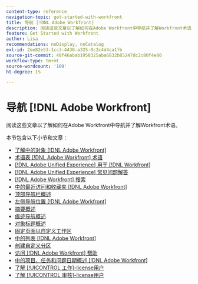 ```yaml
---
content-type: reference
navigation-topic: get-started-with-workfront
title: 导航 [!DNL Adobe Workfront]
description: 阅读这些文章以了解如何在Adobe Workfront中导航并了解Workfront术语。
feature: Get Started with Workfront
author: Lisa
recommendations: noDisplay, noCatalog
exl-id: 2ee82e53-1cc3-4438-a325-8c2c4d4ca1fb
source-git-commit: 48f46abab1958325aba6832b85247dc2c80f4e80
workflow-type: tm+mt
source-wordcount: '109'
ht-degree: 1%

---
```


# 导航 [!DNL Adobe Workfront]

阅读这些文章以了解如何在Adobe Workfront中导航并了解Workfront术语。

本节包含以下小节和文章：

* [了解中的对象 [!DNL Adobe Workfront]](../../workfront-basics/navigate-workfront/workfront-navigation/understand-objects.md)
* [术语表 [!DNL Adobe Workfront] 术语](../../workfront-basics/navigate-workfront/workfront-navigation/workfront-terminology-glossary.md)
* [[!DNL Adobe Unified Experience] 用于 [!DNL Workfront]](/help/quicksilver/workfront-basics/navigate-workfront/workfront-navigation/adobe-unified-experience.md)
* [[!DNL Adobe Unified Experience] 常见问题解答](/help/quicksilver/workfront-basics/navigate-workfront/workfront-navigation/unified-experience-faq.md)
* [[!DNL Adobe Workfront] 搜索](../../workfront-basics/navigate-workfront/search/search.md)
* [中的最近访问和收藏夹 [!DNL Adobe Workfront]](../../workfront-basics/navigate-workfront/recent-and-favorites/recent-and-favorites.md)
* [顶部导航栏概述](../../workfront-basics/the-new-workfront-experience/global-navigation-overview.md)
* [左侧导航位置 [!DNL Adobe Workfront]](../../workfront-basics/the-new-workfront-experience/simplified-left-navigation.md)
* [摘要概述](../../workfront-basics/the-new-workfront-experience/summary-overview.md)
* [痕迹导航概述](../../workfront-basics/the-new-workfront-experience/breadcrumb-overview.md)
* [对象标题概述](../../workfront-basics/the-new-workfront-experience/new-object-headers.md)
* [固定页面以自定义工作区](../../workfront-basics/the-new-workfront-experience/pin-pages.md)
* [中的列表 [!DNL Adobe Workfront]](../../workfront-basics/navigate-workfront/use-lists/lists.md)
* [创建自定义分区](/help/quicksilver/workfront-basics/manage-your-account-and-profile/configuring-your-user-profile/create-custom-tabs.md)
* [访问 [!DNL Adobe Workfront] 帮助](../../workfront-basics/navigate-workfront/workfront-navigation/access-workfront-help.md)
* [中的项目、任务和问题日期概述 [!DNL Adobe Workfront]](../../workfront-basics/navigate-workfront/workfront-navigation/definitions-pti-dates.md)
* [了解 [!UICONTROL 工作]-license用户](../../workfront-basics/navigate-workfront/workfront-navigation/worker-global-navigation-bar.md)
* [了解 [!UICONTROL 审核]-license用户](../../workfront-basics/navigate-workfront/workfront-navigation/reviewer-global-navigation-bar.md)
